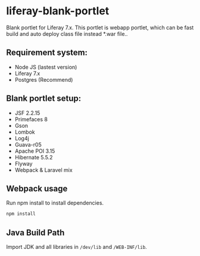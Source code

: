# liferay-blank-portlet
Blank portlet for Liferay 7.x. This portlet is webapp portlet, which can be fast build and auto deploy class file instead *.war file..

## Requirement system:
- Node JS (lastest version)
- Liferay 7.x
- Postgres (Recommend)

## Blank portlet setup:
- JSF 2.2.15
- Primefaces 8
- Gson
- Lombok
- Log4j
- Guava-r05
- Apache POI 3.15
- Hibernate 5.5.2
- Flyway
- Webpack & Laravel mix

## Webpack usage

Run npm install to install dependencies.

```bash
npm install
```

## Java Build Path

Import JDK and all libraries in `/dev/lib` and `/WEB-INF/lib`.
